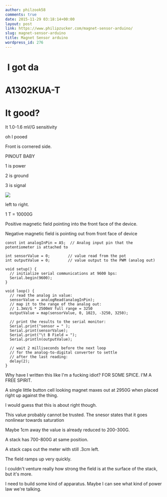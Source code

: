 ```yaml
---
author: philzook58
comments: true
date: 2015-11-29 03:18:14+00:00
layout: post
link: https://www.philipzucker.com/magnet-sensor-arduino/
slug: magnet-sensor-arduino
title: Magnet Sensor arduino
wordpress_id: 276
---
```


#  I got da




# A1302KUA-T




# It good?


It 1.0-1.6 mV/G sensitivity

oh I pooed

Front is cornered side.

PINOUT BABY

1 is power

2 is ground

3 is signal

![](http://philzucker.nfshost.com/wordpress/wp-content/uploads/2015/11/Sat-Nov-28-2015-220532-GMT-0500-EST.png)

left to right.

1 T = 10000G

Positive magnetic field pointing into the front face of the device.

Negative magnetic field is pointing out from front face of device



    
    const int analogInPin = A5;  // Analog input pin that the potentiometer is attached to
    
    int sensorValue = 0;        // value read from the pot
    int outputValue = 0;        // value output to the PWM (analog out)
    
    void setup() {
      // initialize serial communications at 9600 bps:
      Serial.begin(9600); 
    }
    
    void loop() {
      // read the analog in value:
      sensorValue = analogRead(analogInPin);            
      // map it to the range of the analog out:
      // 1.3mV/G * 2500mV full range = 3250
      outputValue = map(sensorValue, 0, 1023, -3250, 3250);  
      
      // print the results to the serial monitor:
      Serial.print("sensor = " );                       
      Serial.print(sensorValue);      
      Serial.print("\t B Field = ");      
      Serial.println(outputValue);   
    
      // wait 2 milliseconds before the next loop
      // for the analog-to-digital converter to settle
      // after the last reading:
      delay(2);                     
    }




Why have I written this like I'm a fucking idiot? FOR SOME SPICE. I'M A FREE SPIRIT.



A single little button cell looking magnet maxes out at 2950G when placed right up against the thing.

I would guess that this is about right though.

This value probably cannot be trusted. The snesor states that it goes nonlinear towards saturation

Maybe 1cm away the value is already reduced to 200-300G.

A stack has 700-800G at same position.

A stack caps out the meter with still .3cm left.

The field ramps up very quickly.

I couldn't venture really how strong the field is at the surface of the stack, but it's more.

I need to build some kind of apparatus. Maybe I can see what kind of power law we're talking.




# 
